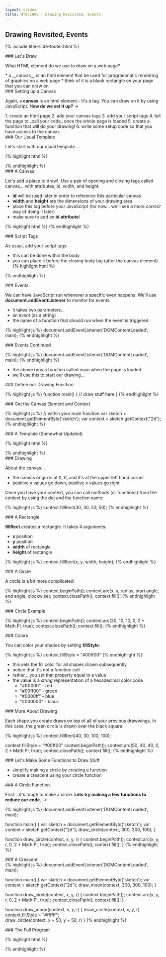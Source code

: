 ```yaml
---
layout: slides
title: MTEC1002 - Drawing Revisited, Events
---
```


<section markdown="block" class="title-slide">

# Drawing Revisited, Events

{% include title-slide-footer.html %}
</section>

<section markdown="block">
### Let's Draw

What HTML element do we use to draw on a web page?

<div class="incremental" markdown="block">
* a __canvas__ is an html element that be used for programmatic rendering of graphics on a web page
* think of it is a blank rectangle on your page that you can draw on
</div>

</section>

<section markdown="block">
### Setting up a Canvas 

Again, a __canvas__ is an html element - it's a tag.  You can draw on it by using JavaScript.  __How do we set it up?__ &rarr;

<div class="incremental" markdown="block">
1. create an html page
2. add your canvas tags
3. add your script tags
4. tell the page to _call your code_ once the whole page is loaded 
5. create a function that will do your drawing!
6. write some setup code so that you have access to the canvas
</div>
</section>

<section markdown="block">
### Our Usual Template

Let's start with our usual template....

{% highlight html %}
<html>
<head>
	<title></title>
</head>
<body>
<script>
</script>
</body>
</html>
{% endhighlight %}
</section>


<section markdown="block">
### A Canvas

Let's add a place to draw!.  Use a pair of opening and closing tags called canvas... with attributes, id, width, and height.

* __id__ will be used later in order to reference this particular canvas
* __width__ and __height__ are the dimensions of your drawing area
* place this tag before your JavaScript (for now... we'll see a more _correct_ way of doing it later)
* make sure to add an __id attribute__!

{% highlight html %}
<canvas id="sketch" width="800" height="600">
</canvas>
{% endhighlight %}
</section>


<section markdown="block">
### Script Tags

As usual, add your script tags:

* this can be done within the body
* you can place it before the closing body tag (after the canvas element)
{% highlight html %}
<script>
</script>
{% endhighlight %}
</section>

<section markdown="block">
### Events

We can have JavaScript run whenever a specific even happens.  We'll use __document.addEventListener__ to monitor for events.

* it takes two parameters...
* an event (as a string)
* the name of a function that should run when the event is triggered:

{% highlight js %}
document.addEventListener('DOMContentLoaded', main);
{% endhighlight %}
</section>

<section markdown="block">
### Events Continued

{% highlight js %}
document.addEventListener('DOMContentLoaded', main);
{% endhighlight %}

* the above runs a function called main when the page is loaded.
* we'll use this to start our drawing...
</section>

<section markdown="block">
### Define our Drawing Function

{% highlight js %}
function main() {
	// draw stuff here
}
{% endhighlight %}
</section>

<section markdown="block">
### Get the Canvas Element and Context

{% highlight js %}
// within your main function
var sketch = document.getElementById('sketch');
var context = sketch.getContext("2d");
{% endhighlight %}
</section>

<section markdown="block">
### A Template (Somewhat Updated)

{% highlight html %}
<html>
<head>
    <title></title>
</head>
<body>
<canvas id="sketch" width="800" height="600">
</canvas>
<script>
document.addEventListener('DOMContentLoaded', main);

function main() {
	var sketch = document.getElementById('sketch');
	var context = sketch.getContext("2d");
	// your code goes here
}
</script>
</body>
</html>
{% endhighlight %}
</section>

<section markdown="block">
### Drawing

About the canvas...

* the canvas origin is at 0, 0, and it's at the upper left hand corner
* positive y values go down, positive x values go right

Once you have your context, you can call _methods_ (or functions) from the context by using the dot and the function name:

{% highlight js %}
context.fillRect(30, 30, 50, 50);
{% endhighlight %}
</section>


<section markdown="block">
### A Rectangle

__fillRect__ creates a rectangle.  It takes 4 arguments:

* __x__ position
* __y__ position
* __width__ of rectangle
* __height__ of rectangle

{% highlight js %}
context.fillRect(x, y, width, height);
{% endhighlight %}

</section>

<section markdown="block">
### A Circle

A circle is a bit more complicated:

{% highlight js %}
context.beginPath();
context.arc(x, y, radius, start angle, end angle, clockwise);
context.closePath();
context.fill();
{% endhighlight %}

</section>

<section markdown="block">
### Circle Example

{% highlight js %}
context.beginPath();
context.arc(30, 10, 10, 0, 2 * Math.PI, true);
context.closePath();
context.fill();
{% endhighlight %}
</section>

<section markdown="block">
### Colors 

You can color your shapes by setting __fillStyle__:

{% highlight js %}
context.fillStyle = "#00ff00"
{% endhighlight %}

* this sets the fill color for all shapes drawn subsequently
* notice that it's not a function call
* rather... you set that property equal to a value
* the value is a _string_ representation of a hexadecimal color code
	* "#ff0000" - red
	* "#00ff00" - green
	* "#0000ff" - blue
	* "#000000" - black
</section>

<section markdown="block">
### More About Drawing
 
Each shape you create draws on top of all of your previous drawwings.  In this case, the green circle is drawn over the black square:

{% highlight js %}
context.fillRect(40, 30, 100, 100);

context.fillStyle = "#00ff00"
context.beginPath();
context.arc(50, 40, 40, 0, 2 * Math.PI, true);
context.closePath();
context.fill();
{% endhighlight %}

</section>

<section markdown="block">
### Let's Make Some Functions to Draw Stuff

* simplify making a circle by creating a function
* create a crescent using your circle function
</section>

<section markdown="block">
### A Circle Function

First... it's tough to make a circle.  __Lets try making a few functions to reduce our code.__ &rarr;

<div class="incremental" markdown="block">
{% highlight js %}
document.addEventListener('DOMContentLoaded', main);

function main() {
	var sketch = document.getElementById('sketch');
	var context = sketch.getContext("2d");
	draw_circle(context, 300, 300, 100);
}

function draw_circle(context, x, y, r) {
	context.beginPath();
	context.arc(x, y, r, 0, 2 * Math.PI, true);
	context.closePath();
	context.fill();
}
{% endhighlight %}
</div>
</section>

<section markdown="block">
### A Crescent

<div class="incremental" markdown="block">
{% highlight js %}
document.addEventListener('DOMContentLoaded', main);

function main() {
	var sketch = document.getElementById('sketch');
	var context = sketch.getContext("2d");
	draw_moon(context, 300, 300, 100);
}

function draw_circle(context, x, y, r) {
	context.beginPath();
	context.arc(x, y, r, 0, 2 * Math.PI, true);
	context.closePath();
	context.fill();
}

function draw_moon(context, x, y, r) {
	draw_circle(context, x, y, r)
	context.fillStyle =	"#ffffff";	
	draw_circle(context, x + 50, y + 50, r)
}
{% endhighlight %}
</div>
</section>



<section markdown="block">
### The Full Program

{% highlight html %}
<html>
<head>
    <title></title>
</head>
<body>
<canvas id="sketch" width="800" height="600">
</canvas>
<script>
document.addEventListener('DOMContentLoaded', main);

function main() {
	var sketch = document.getElementById('sketch');
	var context = sketch.getContext("2d");
	draw_moon(context, 300, 300, 100);
}

function draw_circle(context, x, y, r) {
	context.beginPath();
	context.arc(x, y, r, 0, 2 * Math.PI, true);
	context.closePath();
	context.fill();
}

function draw_moon(context, x, y, r) {
	draw_circle(context, x, y, r)
	context.fillStyle =	"#ffffff";	
	draw_circle(context, x + 50, y + 50, r)
}

</script>
</body>
</html>
{% endhighlight %}
</section>

